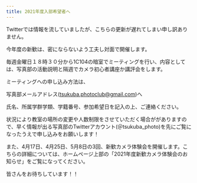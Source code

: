 ```yaml
---
title: 2021年度入部希望者へ
---
```

Twitterでは情報を流していましたが、こちらの更新が遅れてしまい申し訳ありません。

今年度の新歓は、密にならないよう工夫し対面で開催します。

毎週金曜日１８時３０分から1C104の暗室でミーティングを行い、内容としては、写真部の活動説明と隔週でカメラ初心者講座か講評会をします。



ミーティングへの申し込み方法は、

写真部メールアドレス(tsukuba.photoclub@gmail.com)へ

氏名、所属学群学類、学籍番号、参加希望日を記入の上、ご連絡ください。



状況により教室の場所の変更や人数制限をさせていただく場合ががありますので、早く情報が出る写真部のTwitterアカウント(＠tsukuba_photo)を先にご覧になったうえで申し込みをお願いします！





また、4月17日、4月25日、5月8日の3回、新歓カメラ体験会を開催します。こちらの詳細については、ホームページ上部の「2021年度新歓カメラ体験会のお知らせ」をご覧になってください。

皆さんをお待ちしています！！